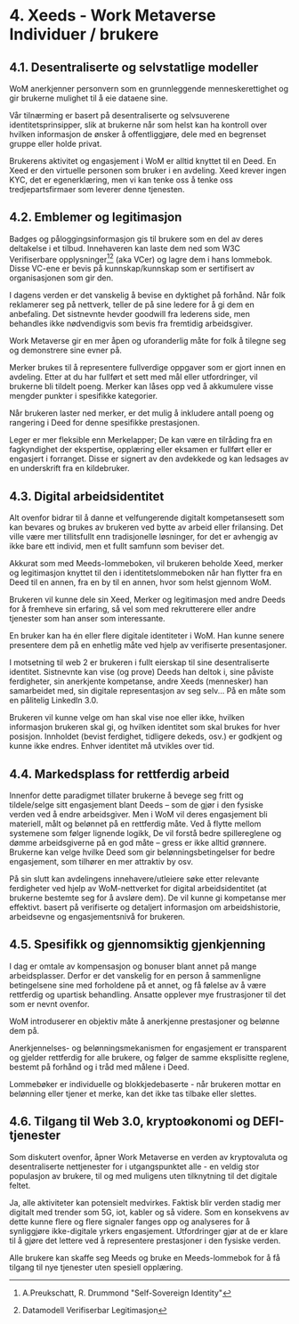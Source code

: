# 4. Xeeds - Work Metaverse Individuer / brukere

## 4.1. Desentraliserte og selvstatlige modeller

WoM anerkjenner personvern som en grunnleggende menneskerettighet og gir brukerne mulighet til å eie dataene sine.

Vår tilnærming er basert på desentraliserte og selvsuverene identitetsprinsipper, slik at brukerne når som helst kan ha kontroll over hvilken informasjon de ønsker å offentliggjøre, dele med en begrenset gruppe eller holde privat.

Brukerens aktivitet og engasjement i WoM er alltid knyttet til en Deed. En Xeed er den virtuelle personen som bruker i en avdeling. Xeed krever ingen KYC, det er egenerklæring, men vi kan tenke oss å tenke oss tredjepartsfirmaer som leverer denne tjenesten.

## 4.2. Emblemer og legitimasjon

Badges og påloggingsinformasjon gis til brukere som en del av deres deltakelse i et tilbud. Innehaveren kan laste dem ned som W3C Verifiserbare opplysninger[^7][^8] (aka VCer) og lagre dem i hans lommebok. Disse VC-ene er bevis på kunnskap/kunnskap som er sertifisert av organisasjonen som gir den.

I dagens verden er det vanskelig å bevise en dyktighet på forhånd. Når folk reklamerer seg på nettverk, teller de på sine ledere for å gi dem en anbefaling. Det sistnevnte hevder goodwill fra lederens side, men behandles ikke nødvendigvis som bevis fra fremtidig arbeidsgiver.

Work Metaverse gir en mer åpen og uforanderlig måte for folk å tilegne seg og demonstrere sine evner på.

Merker brukes til å representere fullverdige oppgaver som er gjort innen en avdeling. Etter at du har fullført et sett med mål eller utfordringer, vil brukerne bli tildelt poeng. Merker kan låses opp ved å akkumulere visse mengder punkter i spesifikke kategorier.

Når brukeren laster ned merker, er det mulig å inkludere antall poeng og rangering i Deed for denne spesifikke prestasjonen.

Leger er mer fleksible enn Merkelapper; De kan være en tilråding fra en fagkyndighet der ekspertise, opplæring eller eksamen er fullført eller er engasjert i forranget. Disse er signert av den avdekkede og kan ledsages av en underskrift fra en kildebruker.

## 4.3. Digital arbeidsidentitet

Alt ovenfor bidrar til å danne et velfungerende digitalt kompetansesett som kan bevares og brukes av brukeren ved bytte av arbeid eller frilansing. Det ville være mer tillitsfullt enn tradisjonelle løsninger, for det er avhengig av ikke bare ett individ, men et fullt samfunn som beviser det.

Akkurat som med Meeds-lommeboken, vil brukeren beholde Xeed, merker og legitimasjon knyttet til den i identitetslommeboken når han flytter fra en Deed til en annen, fra en by til en annen, hvor som helst gjennom WoM.

Brukeren vil kunne dele sin Xeed, Merker og legitimasjon med andre Deeds for å fremheve sin erfaring, så vel som med rekrutterere eller andre tjenester som han anser som interessante.

En bruker kan ha én eller flere digitale identiteter i WoM. Han kunne senere presentere dem på en enhetlig måte ved hjelp av verifiserte presentasjoner.

I motsetning til web 2 er brukeren i fullt eierskap til sine desentraliserte identitet. Sistnevnte kan vise (og prove) Deeds han deltok i, sine påviste ferdigheter, sin anerkjente kompetanse, andre Xeeds (mennesker) han samarbeidet med, sin digitale representasjon av seg selv... På en måte som en pålitelig LinkedIn 3.0.

Brukeren vil kunne velge om han skal vise noe eller ikke, hvilken informasjon brukeren skal gi, og hvilken identitet som skal brukes for hver posisjon. Innholdet (bevist ferdighet, tidligere dekeds, osv.) er godkjent og kunne ikke endres. Enhver identitet må utvikles over tid.

## 4.4. Markedsplass for rettferdig arbeid

Innenfor dette paradigmet tillater brukerne å bevege seg fritt og tildele/selge sitt engasjement blant Deeds – som de gjør i den fysiske verden ved å endre arbeidsgiver. Men i WoM vil deres engasjement bli materiell, målt og belønnet på en rettferdig måte. Ved å flytte mellom systemene som følger lignende logikk, De vil forstå bedre spillereglene og dømme arbeidsgiverne på en god måte – gress er ikke alltid grønnere. Brukerne kan velge hvilke Deed som gir belønningsbetingelser for bedre engasjement, som tilhører en mer attraktiv by osv.

På sin slutt kan avdelingens innehavere/utleiere søke etter relevante ferdigheter ved hjelp av WoM-nettverket for digital arbeidsidentitet (at brukerne bestemte seg for å avsløre dem). De vil kunne gi kompetanse mer effektivt. basert på verifiserte og detaljert informasjon om arbeidshistorie, arbeidsevne og engasjementsnivå for brukeren.

## 4.5. Spesifikk og gjennomsiktig gjenkjenning

I dag er omtale av kompensasjon og bonuser blant annet på mange arbeidsplasser. Derfor er det vanskelig for en person å sammenligne betingelsene sine med forholdene på et annet, og få følelse av å være rettferdig og upartisk behandling. Ansatte opplever mye frustrasjoner til det som er nevnt ovenfor.

WoM introduserer en objektiv måte å anerkjenne prestasjoner og belønne dem på.

Anerkjennelses- og belønningsmekanismen for engasjement er transparent og gjelder rettferdig for alle brukere, og følger de samme eksplisitte reglene, bestemt på forhånd og i tråd med målene i Deed.

Lommebøker er individuelle og blokkjedebaserte - når brukeren mottar en belønning eller tjener et merke, kan det ikke tas tilbake eller slettes.

## 4.6. Tilgang til Web 3.0, kryptoøkonomi og DEFI-tjenester

Som diskutert ovenfor, åpner Work Metaverse en verden av kryptovaluta og desentraliserte nettjenester for i utgangspunktet alle - en veldig stor populasjon av brukere, til og med muligens uten tilknytning til det digitale feltet.

Ja, alle aktiviteter kan potensielt medvirkes. Faktisk blir verden stadig mer digitalt med trender som 5G, iot, kabler og så videre. Som en konsekvens av dette kunne flere og flere signaler fanges opp og analyseres for å synliggjøre ikke-digitale yrkers engasjement. Utfordringer gjør at de er klare til å gjøre det lettere ved å representere prestasjoner i den fysiske verden.

Alle brukere kan skaffe seg Meeds og bruke en Meeds-lommebok for å få tilgang til nye tjenester uten spesiell opplæring.

[^7]: A.Preukschatt, R. Drummond "Self-Sovereign Identity"
[^8]: Datamodell Verifiserbar Legitimasjon
